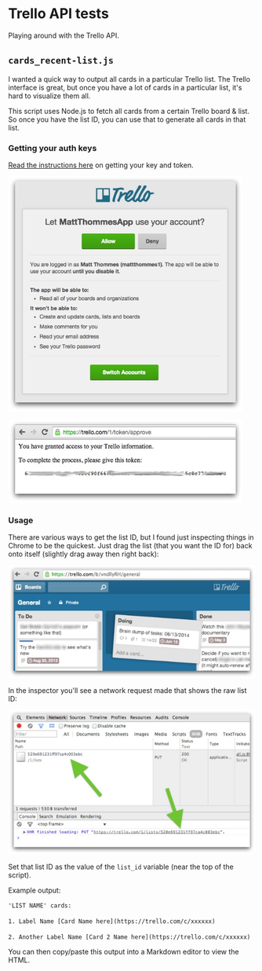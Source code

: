 # Trello API tests

Playing around with the Trello API.

## `cards_recent-list.js`

I wanted a quick way to output all cards in a particular Trello list. The Trello interface is great, but once you have a lot of cards in a particular list, it's hard to visualize them all.

This script uses Node.js to fetch all cards from a certain Trello board & list. So once you have the list ID, you can use that to generate all cards in that list.

### Getting your auth keys

[Read the instructions here](https://github.com/adunkman/node-trello) on getting your key and token.

![Screenshot of Trello app authentication](img/trello4.jpg)

![Screenshot of Trello app authentication](img/trello5.jpg)

### Usage

There are various ways to get the list ID, but I found just inspecting things in Chrome to be the quickest. Just drag the list (that you want the ID for) back onto itself (slightly drag away then right back):

![Screenshot of Trello board - dragging a list](img/trello1.jpg)

In the inspector you'll see a network request made that shows the raw list ID:

![Screenshot of Chrome inspector - network request](img/trello2.jpg)

Set that list ID as the value of the `list_id` variable (near the top of the script).

Example output:

	'LIST NAME' cards:

	1. Label Name [Card Name here](https://trello.com/c/xxxxxx)

	2. Another Label Name [Card 2 Name here](https://trello.com/c/xxxxxx)

You can then copy/paste this output into a Markdown editor to view the HTML.